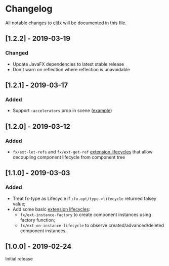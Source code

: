 # Changelog

All notable changes to [cljfx](https://github.com/cljfx/cljfx) will be 
documented in this file.

## [1.2.2] - 2019-03-19
### Changed
- Update JavaFX dependencies to latest stable release
- Don't warn on reflection where reflection is unavoidable

## [1.2.1] - 2019-03-17
### Added
- Support `:accelerators` prop in scene ([example](examples/e23_accelerators.clj))

## [1.2.0] - 2019-03-12
### Added
- `fx/ext-let-refs` and `fx/ext-get-ref` [extension lifecycles](https://github.com/cljfx/cljfx#included-extension-lifecycles) 
  that allow decoupling component lifecycle from component tree 

## [1.1.0] - 2019-03-03
### Added
- Treat fx-type as Lifecycle if `:fx.opt/type->lifecycle` returned 
  falsey value;
- Add some basic [extension lifecycles](https://github.com/cljfx/cljfx#extending-cljfx): 
  - `fx/ext-instance-factory` to create component instances using 
    factory function;
  - `fx/ext-on-instance-lifecycle` to observe created/advanced/deleted
    component instances.   

## [1.0.0] - 2019-02-24
Initial release
